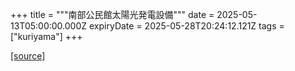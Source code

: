 +++
title = """南部公民館太陽光発電設備"""
date = 2025-05-13T05:00:00.000Z
expiryDate = 2025-05-28T20:24:12.121Z
tags = ["kuriyama"]
+++


[[source]](https://www.town.kuriyama.hokkaido.jp/site/-/23054.html)
